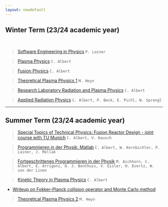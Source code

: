 ```yaml
---
layout: newdefault
---
```


## Winter Term (23/24 academic year)  
<br>
<br\>

> [Software Engineering in Physics](https://online.tugraz.at/tug_online/ee/ui/ca2/app/desktop/#/slc.tm.cp/student/courses/410565) `P. Lainer`

> [Plasma Physics](https://online.tugraz.at/tug_online/ee/ui/ca2/app/desktop/#/slc.tm.cp/student/courses/404671) `C. Albert`

> [Fusion Physics](https://online.tugraz.at/tug_online/ee/ui/ca2/app/desktop/#/slc.tm.cp/student/courses/407698) `C. Albert`

> [Theoretical Plasma Physics 1](https://online.tugraz.at/tug_online/wbLv.wbShowLVDetail?pStpSpNr=336409) `M. Heyn`	

> [Research Laboratory Radiation and Plasma Physics](https://online.tugraz.at/tug_online/ee/ui/ca2/app/desktop/#/slc.tm.cp/student/courses/405810) `C. Albert`

> [Applied Radiation Physics](https://online.tugraz.at/tug_online/ee/ui/ca2/app/desktop/#/slc.tm.cp/student/courses/405038) `C. Albert, P. Beck, E. Pichl, W. Sprengl`



----

## Summer Term (23/24 academic year)  

> [Special Topics of Technical Physics: Fusion Reactor Design - joint course with TU Munich](https://online.tugraz.at/tug_online/ee/ui/ca2/app/desktop/#/slc.tm.cp/student/courses/423064?$scrollTo=toc_overview) `C. Albert, V. Keusch`

> [Programmieren in der Physik: Matlab](https://online.tugraz.at/tug_online/ee/ui/ca2/app/desktop/#/slc.tm.cp/student/courses/403515?$scrollTo=toc_overview) `C. Albert, W. Kernbichler, P. Lainer, J. Mellak`

> [Fortgeschrittenes Programmieren in der Physik](https://online.tugraz.at/tug_online/wbLv.wbShowLVDetail?pStpSpNr=335823) `M. Aichhorn, C. Albert, E. Arrigoni, D. J. Bonthuis, V. Eisler, H. Evertz, W. von der Linen`

> [Kinetic Theory in Plasma Physics](https://online.tugraz.at/tug_online/ee/ui/ca2/app/desktop/#/slc.tm.cp/student/courses/401146?$ctx=lang=de&$scrollTo=toc_overview) `C. Albert`
- [Writeup on Fokker-Planck collision operator and Monte Carlo method](/assets/teaching/fokker_planck.pdf)

> [Theoretical Plasma Physics 2](https://online.tugraz.at/tug_online/wbLv.wbShowLVDetail?pStpSpNr=333021&pSpracheNr=) `M. Heyn`
